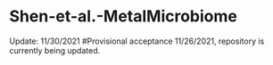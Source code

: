 # Shen-et-al.-MetalMicrobiome

Update: 11/30/2021
#Provisional acceptance 11/26/2021, repository is currently being updated. 
